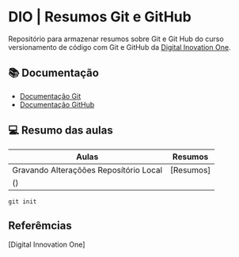 # DIO | Resumos Git e GitHub

Repositório para armazenar resumos sobre Git e Git Hub do curso versionamento de código com Git e GitHub da [Digital Inovation One](https://www.dio.me/).

## 📚 Documentação
-  [Documentação Git](https://git.scm)
-  [Documentação GitHub](https://docs.gothub.com/)

## 💻 Resumo das aulas

| Aulas | Resumos |
|-------|---------|
|Gravando Alteraçõões Reposítório Local | [Resumos]
() |

```
git init
```

## Referêmcias
[Digital Innovation One]